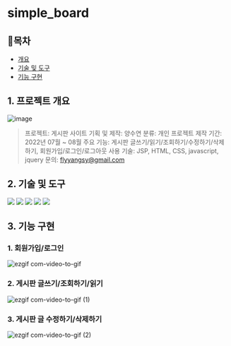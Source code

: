 # simple_board

## 📘목차
- [개요](#1-프로젝트-개요)
- [기술 및 도구](#2-기술-및-도구)
- [기능 구현](#3-기능-구현)

## 1. 프로젝트 개요
![image](https://github.com/Muggle-1133/simple_board/assets/97649633/268468ac-0a58-486c-92a5-e13c79faad84)
> 프로젝트: 게시판 사이트
> 기획 및 제작: 양수연
> 분류: 개인 프로젝트
> 제작 기간: 2022년 07월 ~ 08월
> 주요 기능: 게시판 글쓰기/읽기/조회하기/수정하기/삭제하기, 회원가입/로그인/로그아웃
> 사용 기술: JSP, HTML, CSS, javascript, jquery
> 문의: flyyangsy@gmail.com

## 2. 기술 및 도구
<img src="https://img.shields.io/badge/java-007396?style=for-the-badge&logo=java&logoColor=white"> <img src="https://img.shields.io/badge/html5-E34F26?style=for-the-badge&logo=html5&logoColor=white"> <img src="https://img.shields.io/badge/css-1572B6?style=for-the-badge&logo=css3&logoColor=white"> <img src="https://img.shields.io/badge/javascript-F7DF1E?style=for-the-badge&logo=javascript&logoColor=black"> <img src="https://img.shields.io/badge/jquery-0769AD?style=for-the-badge&logo=jquery&logoColor=white">

## 3. 기능 구현
### 1. 회원가입/로그인
![ezgif com-video-to-gif](https://github.com/Muggle-1133/simple_board/assets/97649633/9c018309-a5bf-4fd7-bad0-03211a9f92f1)

### 2. 게시판 글쓰기/조회하기/읽기
![ezgif com-video-to-gif (1)](https://github.com/Muggle-1133/simple_board/assets/97649633/cbc5582c-ca5d-4eb5-9a8b-6914b128996b)

### 3. 게시판 글 수정하기/삭제하기
![ezgif com-video-to-gif (2)](https://github.com/Muggle-1133/simple_board/assets/97649633/ef5b3670-3bf2-432b-bc4d-67b914dc6dec)
